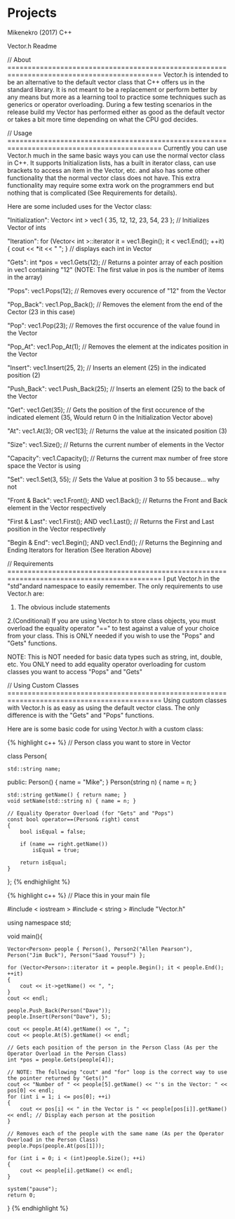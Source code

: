 # Projects
Mikenekro (2017)
C++

Vector.h Readme

// About ============================================================================================
Vector.h is intended to be an alternative to the default vector class that C++ offers us in the standard library. 
It is not meant to be a replacement or perform better by any means but more as a learning tool to practice some techniques 
such as generics or operator overloading. During a few testing scenarios in the release build my Vector has performed
either as good as the default vector or takes a bit more time depending on what the CPU god decides.

// Usage ============================================================================================
Currently you can use Vector.h much in the same basic ways you can use the normal vector class in C++. It supports Initialization lists,
has a built in iterator class, can use brackets to access an item in the Vector, etc. and also has some other functionality that the
normal vector class does not have. This extra functionality may require some extra work on the programmers end but nothing that
is complicated (See Requirements for details).

Here are some included uses for the Vector class:

"Initialization":   Vector< int > vec1 { 35, 12, 12, 23, 54, 23 }; // Initializes Vector of ints

"Iteration":        for (Vector< int >::iterator it = vec1.Begin(); it < vec1.End(); ++it) 
                    { cout << *it << " "; } // displays each int in Vector

"Gets":         int *pos = vec1.Gets(12); // Returns a pointer array of each position in vec1 containing "12" (NOTE: The first value in pos is the number of items in the array)

"Pops":         vec1.Pops(12); // Removes every occurence of "12" from the Vector

"Pop_Back":     vec1.Pop_Back(); // Removes the element from the end of the Cector (23 in this case)

"Pop":          vec1.Pop(23); // Removes the first occurence of the value found in the Vector

"Pop_At":       vec1.Pop_At(1); // Removes the element at the indicates position in the Vector

"Insert":       vec1.Insert(25, 2); // Inserts an element (25) in the indicated position (2)

"Push_Back":    vec1.Push_Back(25); // Inserts an element (25) to the back of the Vector

"Get":          vec1.Get(35); // Gets the position of the first occurence of the indicated element (35, Would return 0 in the Initialization Vector above)

"At":           vec1.At(3); OR vec1[3]; // Returns the value at the insicated position (3)

"Size":         vec1.Size(); // Returns the current number of elements in the Vector

"Capacity":     vec1.Capacity(); // Returns the current max number of free store space the Vector is using

"Set":          vec1.Set(3, 55); // Sets the Value at position 3 to 55 because... why not

"Front & Back": vec1.Front(); AND vec1.Back(); // Returns the Front and Back element in the Vector respectively

"First & Last": vec1.First(); AND vec1.Last(); // Returns the First and Last position in the Vector respectively

"Begin & End":  vec1.Begin(); AND vec1.End(); // Returns the Beginning and Ending Iterators for Iteration (See Iteration Above)



// Requirements ============================================================================================
I put Vector.h in the "std"andard namespace to easily remember. 
The only requirements to use Vector.h are:
1. The obvious include statements

2.(Conditional) If you are using Vector.h to store class objects, you must overload the equality operator "==" to test against a value
of your choice from your class. This is ONLY needed if you wish to use the "Pops" and "Gets" functions.

NOTE: This is NOT needed for basic data types such as string, int, double, etc. You ONLY need to add equality operator overloading
for custom classes you want to access "Pops" and "Gets"

// Using Custom Classes ============================================================================================
Using custom classes with Vector.h is as easy as using the default vector class. The only difference is with the "Gets" and "Pops" functions.

Here are is some basic code for using Vector.h with a custom class:

{% highlight c++ %}
// Person class you want to store in Vector

class Person{

    std::string name;
public:
    Person() { name = "Mike"; }
    Person(string n) { name = n; }

    std::string getName() { return name; }
    void setName(std::string n) { name = n; }

    // Equality Operator Overload (for "Gets" and "Pops")
    const bool operator==(Person& right) const
    {
        bool isEqual = false;

        if (name == right.getName())
            isEqual = true;

        return isEqual;
    }
};
{% endhighlight %}

{% highlight c++ %}
// Place this in your main file

#include < iostream >
#include < string >
#include "Vector.h"

using namespace std;

void main(){

    Vector<Person> people { Person(), Person2("Allen Pearson"), Person("Jim Buck"), Person("Saad Yousuf") };

    for (Vector<Person>::iterator it = people.Begin(); it < people.End(); ++it)
    {
        cout << it->getName() << ", ";
    }
    cout << endl;

    people.Push_Back(Person("Dave"));
    people.Insert(Person("Dave"), 5);

    cout << people.At(4).getName() << ", ";
    cout << people.At(5).getName() << endl;

    // Gets each position of the person in the Person Class (As per the Operator Overload in the Person Class)
    int *pos = people.Gets(people[4]);

    // NOTE: The following "cout" and "for" loop is the correct way to use the pointer returned by "Gets()"
    cout << "Number of " << people[5].getName() << "'s in the Vector: " << pos[0] << endl;
    for (int i = 1; i <= pos[0]; ++i)
    {
        cout << pos[i] << " in the Vector is " << people[pos[i]].getName() << endl; // Display each person at the position
    }

    // Removes each of the people with the same name (As per the Operator Overload in the Person Class)
    people.Pops(people.At(pos[1]));

    for (int i = 0; i < (int)people.Size(); ++i)
    {
        cout << people[i].getName() << endl;
    }

    system("pause");
    return 0;
}
{% endhighlight %}





